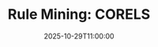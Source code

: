 ---
type: lecture
date: 2025-10-29T11:00:00
title: "Rule Mining: CORELS"
lecture_type: Coding
thumbnail: /static_files/presentations/lec.jpg
links:
- url: https://github.com/data-mining-UniPI/teaching25/tree/lectures/rule_mining
  name: slides
hide_from_announcments: true
---